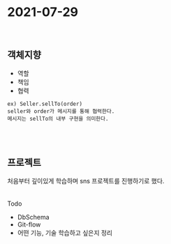 # 2021-07-29   
<br />    


## 객체지향   
* 역할   
* 책임   
* 협력  


```
ex) Seller.sellTo(order)
seller와 order가 메시지를 통해 협력한다. 
메시지는 sellTo의 내부 구현을 의미한다.  
```

<br />   
<br />   

## 프로젝트    
처음부터 깊이있게 학습하며 sns 프로젝트를 진행하기로 했다.    
<br />         
Todo      
* DbSchema    
* Git-flow     
* 어떤 기능, 기술 학습하고 싶은지 정리      


